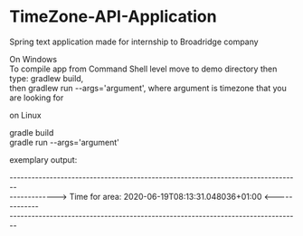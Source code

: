 # TimeZone-API-Application
Spring text application made for internship to Broadridge company

On Windows<br/>
To compile app from Command Shell level move to demo directory then type: gradlew build,<br/> then gradlew run --args='argument',
where argument is timezone that you are looking for

on Linux<br/>

gradle build<br/>
gradle run --args='argument'<br/>

exemplary output:<br/>

--------------------------------------------------------------------------------<br/>
-------------> Time for area:    2020-06-19T08:13:31.048036+01:00 <-------------<br/>
--------------------------------------------------------------------------------<br/>
